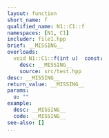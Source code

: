 ```yaml
---
layout: function
short_name: f
qualified_name: N1::C1::f
namespaces: [N1, C1]
includer: file1.hpp
brief: __MISSING__
overloads:
  void N1::C1::f(int u)  const:
    desc: __MISSING__
    source: src/test.hpp
desc: __MISSING__
return_value: __MISSING__
params:
  u: ""
example:
  desc: __MISSING__
  code: __MISSING__
see-also: []
...
```


